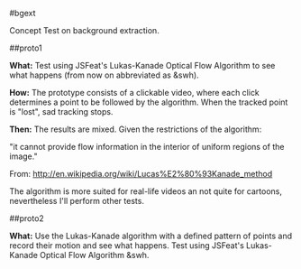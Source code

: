 #bgext

Concept Test on background extraction.

##proto1

__What:__ Test using JSFeat's Lukas-Kanade Optical Flow Algorithm to see what happens (from now on abbreviated as &swh).

__How:__ The prototype consists of a clickable video, where each click determines a point to be followed by the algorithm. When the tracked point is "lost", sad tracking stops.

__Then:__ The results are mixed. Given the restrictions of the algorithm:

"it cannot provide flow information in the interior of uniform regions of the image."

From: http://en.wikipedia.org/wiki/Lucas%E2%80%93Kanade_method

The algorithm is more suited for real-life videos an not quite for cartoons, nevertheless I'll perform other tests.

##proto2

__What:__ Use the Lukas-Kanade algorithm with a defined pattern of points and record their motion and see what happens.  Test using JSFeat's Lukas-Kanade Optical Flow Algorithm &swh.
